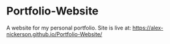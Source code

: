 # Portfolio-Website
A website for my personal portfolio.
Site is live at:  https://alex-nickerson.github.io/Portfolio-Website/
